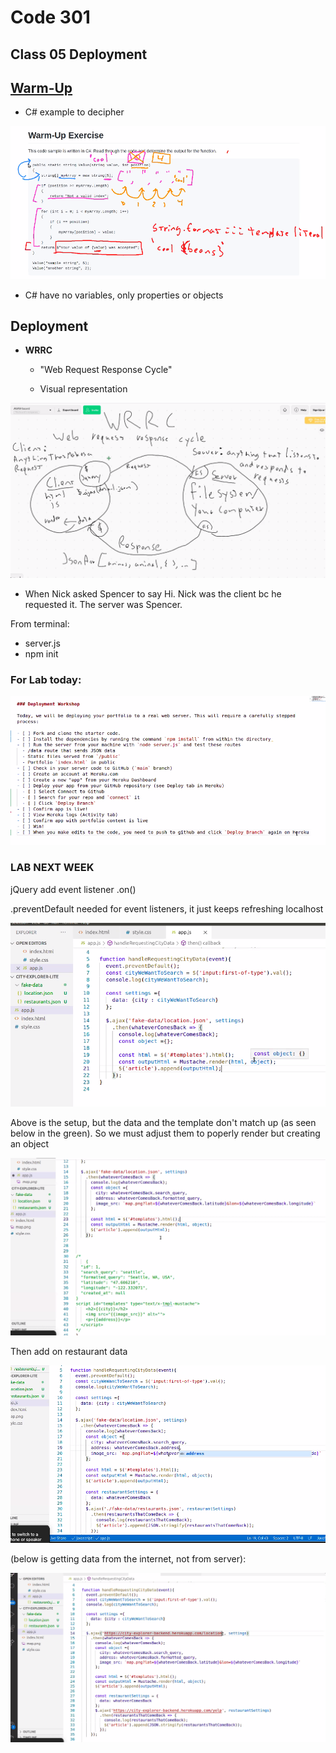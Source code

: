 # Code 301
## Class 05 Deployment


## [Warm-Up](https://github.com/codefellows/seattle-301d71/blob/main/class-05/warm-up/warm-up.md) 

- C# example to decipher 

![](/301/assets/2021-02-19-09-17-48.png)


- C# have no variables, only properties or objects


## Deployment

- **WRRC** 

    - "Web Request Response Cycle"

    - Visual representation 

![](/301/assets/2021-02-19-09-56-50.png)

- When Nick asked Spencer to say Hi. Nick was the client bc he requested it. The server was Spencer. 

From terminal: 

- server.js
- npm init


### For Lab today:

![](/301/assets/2021-02-19-11-34-29.png)



### **LAB NEXT WEEK**
jQuery add event listener .on()

.preventDefault needed for event listeners, it just keeps refreshing localhost 


![](/301/assets/2021-02-19-11-55-47.png)

Above is the setup, but the data and the template don't match up (as seen below in the green). So we must adjust them to poperly render but creating an object

![](/301/assets/2021-02-19-12-00-27.png)

Then add on restaurant data 

![](/301/assets/2021-02-19-12-12-31.png)





(below is getting data from the internet, not from server):

![](/301/assets/2021-02-19-12-11-23.png)